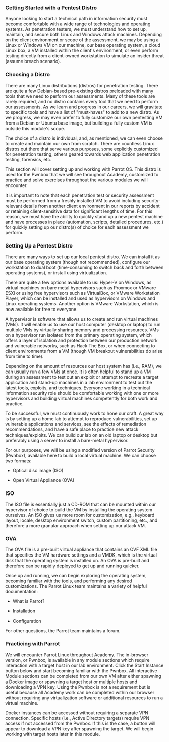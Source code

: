 <h3>Getting Started with a Pentest Distro</h3>

Anyone looking to start a technical path in information security must become comfortable with a wide range of technologies and operating systems. As penetration testers, we must understand how to set up, maintain, and secure both Linux and Windows attack machines. Depending on the client environment or scope of the assessment, we may be using a Linux or Windows VM on our machine, our base operating system, a cloud Linux box, a VM installed within the client's environment, or even perform testing directly from a client-owned workstation to simulate an insider threat (assume breach scenario).

<h3>Choosing a Distro</h3>

There are many Linux distributions (distros) for penetration testing. There are quite a few Debian-based pre-existing distros preloaded with many tools that we need to perform our assessments. Many of these tools are rarely required, and no distro contains every tool that we need to perform our assessments. As we learn and progress in our careers, we will gravitate to specific tools and have a list of "must-haves" to add to a new distro. As we progress, we may even prefer to fully customize our own pentesting VM from a Debian or Ubuntu base image, but building a fully custom VM is outside this module's scope.

The choice of a distro is individual, and, as mentioned, we can even choose to create and maintain our own from scratch. There are countless Linux distros out there that serve various purposes, some explicitly customized for penetration testing, others geared towards web application penetration testing, forensics, etc.

This section will cover setting up and working with Parrot OS. This distro is used for the Pwnbox that we will see throughout Academy, customized to practice and solve exercises throughout the various modules we will encounter.

It is important to note that each penetration test or security assessment must be performed from a freshly installed VM to avoid including security-relevant details from another client environment in our reports by accident or retaining client-sensitive data for significant lengths of time. For this reason, we must have the ability to quickly stand up a new pentest machine and have processes in place (automation, scripts, detailed procedures, etc.) for quickly setting up our distro(s) of choice for each assessment we perform.

<h3>Setting Up a Pentest Distro</h3>

There are many ways to set up our local pentest distro. We can install it as our base operating system (though not recommended), configure our workstation to dual boot (time-consuming to switch back and forth between operating systems), or install using virtualization.

There are quite a few options available to us: Hyper-V on Windows, as virtual machines on bare metal hypervisors such as Proxmox or VMware ESXi or using free hypervisors such as VirtualBox, or VMware Workstation Player, which can be installed and used as hypervisors on Windows and Linux operating systems.
Another option is VMware Workstation, which is now available for free to everyone.

A hypervisor is software that allows us to create and run virtual machines (VMs). It will enable us to use our host computer (desktop or laptop) to run multiple VMs by virtually sharing memory and processing resources.
VMs on a hypervisor run isolated from the primary operating system, which offers a layer of isolation and protection between our production network and vulnerable networks, such as Hack The Box, or when connecting to client environments from a VM (though VM breakout vulnerabilities do arise from time to time).

Depending on the amount of resources our host system has (i.e., RAM), we can usually run a few VMs at once. It is often helpful to stand up a VM during an assessment to test out an exploit or attempt to recreate a target application and stand-up machines in a lab environment to test out the latest tools, exploits, and techniques. Everyone working in a technical information security role should be comfortable working with one or more hypervisors and building virtual machines competently for both work and practice.

To be successful, we must continuously work to hone our craft. A great way is by setting up a home lab to attempt to reproduce vulnerabilities, set up vulnerable applications and services, see the effects of remediation recommendations, and have a safe place to practice new attack techniques/exploits. We can build our lab on an old laptop or desktop but preferably using a server to install a bare-metal hypervisor.

For our purposes, we will be using a modified version of Parrot Security (Pwnbox), available here to build a local virtual machine. We can choose two formats:

- Optical disc image (ISO)

- Open Virtual Appliance (OVA)

<h3> ISO </h3>

The ISO file is essentially just a CD-ROM that can be mounted within our hypervisor of choice to build the VM by installing the operating system ourselves. An ISO gives us more room for customization, e.g., keyboard layout, locale, desktop environment switch, custom partitioning, etc., and therefore a more granular approach when setting up our attack VM.

<h3> OVA</h3>

The OVA file is a pre-built virtual appliance that contains an OVF XML file that specifies the VM hardware settings and a VMDK, which is the virtual disk that the operating system is installed on. An OVA is pre-built and therefore can be rapidly deployed to get up and running quicker.

Once up and running, we can begin exploring the operating system, becoming familiar with the tools, and performing any desired customizations. The Parrot Linux team maintains a variety of helpful documentation:

- What is Parrot?

- Installation

- Configuration

For other questions, the Parrot team maintains a forum.

<h3> Practicing with Parrot</h3>

We will encounter Parrot Linux throughout Academy. The in-browser version, or Pwnbox, is available in any module sections which require interaction with a target host in our lab environment. Click the Start Instance button below and start becoming familiar with the Pwnbox. All interactive Module sections can be completed from our own VM after either spawning a Docker image or spawning a target host or multiple hosts and downloading a VPN key. Using the Pwnbox is not a requirement but is useful because all Academy work can be completed within our browser without requiring any virtualization software or additional resources to run a virtual machine.

Docker instances can be accessed without requiring a separate VPN connection. Specific hosts (i.e., Active Directory targets) require VPN access if not accessed from the Pwnbox. If this is the case, a button will appear to download a VPN key after spawning the target. We will begin working with target hosts later in this module.
